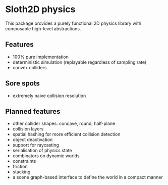 Sloth2D physics
===============

This package provides a purely functional 2D physics library with
composable high-level abstractions.

Features
--------

* 100% pure implementation
* deterministic simulation (replayable regardless of sampling rate)
* convex colliders

Sore spots
----------

* extremely naive collision resolution

Planned features
----------------

* other collider shapes: concave, round, half-plane
* collision layers
* spatial hashing for more efficient collision detection
* object deactivation
* support for raycasting
* serialisation of physics state
* combinators on dynamic worlds
* constraints
* friction
* stacking
* a scene graph-based interface to define the world in a compact manner
